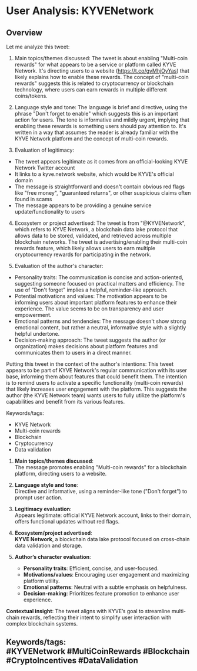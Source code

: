# User Analysis: KYVENetwork

## Overview

<think>
Let me analyze this tweet:

1. Main topics/themes discussed:
The tweet is about enabling "Multi-coin rewards" for what appears to be a service or platform called KYVE Network. It's directing users to a website (https://t.co/gvMhjOyYas) that likely explains how to enable these rewards. The concept of "multi-coin rewards" suggests this is related to cryptocurrency or blockchain technology, where users can earn rewards in multiple different coins/tokens.

2. Language style and tone:
The language is brief and directive, using the phrase "Don't forget to enable" which suggests this is an important action for users. The tone is informative and mildly urgent, implying that enabling these rewards is something users should pay attention to. It's written in a way that assumes the reader is already familiar with the KYVE Network platform and the concept of multi-coin rewards.

3. Evaluation of legitimacy:
- The tweet appears legitimate as it comes from an official-looking KYVE Network Twitter account
- It links to a kyve.network website, which would be KYVE's official domain
- The message is straightforward and doesn't contain obvious red flags like "free money", "guaranteed returns", or other suspicious claims often found in scams
- The message appears to be providing a genuine service update/functionality to users

4. Ecosystem or project advertised:
The tweet is from "@KYVENetwork", which refers to KYVE Network, a blockchain data lake protocol that allows data to be stored, validated, and retrieved across multiple blockchain networks. The tweet is advertising/enabling their multi-coin rewards feature, which likely allows users to earn multiple cryptocurrency rewards for participating in the network.

5. Evaluation of the author's character:
- Personality traits: The communication is concise and action-oriented, suggesting someone focused on practical matters and efficiency. The use of "Don't forget" implies a helpful, reminder-like approach.
- Potential motivations and values: The motivation appears to be informing users about important platform features to enhance their experience. The value seems to be on transparency and user empowerment.
- Emotional patterns and tendencies: The message doesn't show strong emotional content, but rather a neutral, informative style with a slightly helpful undertone.
- Decision-making approach: The tweet suggests the author (or organization) makes decisions about platform features and communicates them to users in a direct manner.

Putting this tweet in the context of the author's intentions:
This tweet appears to be part of KYVE Network's regular communication with its user base, informing them about features that could benefit them. The intention is to remind users to activate a specific functionality (multi-coin rewards) that likely increases user engagement with the platform. This suggests the author (the KYVE Network team) wants users to fully utilize the platform's capabilities and benefit from its various features.

Keywords/tags:
- KYVE Network
- Multi-coin rewards
- Blockchain
- Cryptocurrency
- Data validation
</think>

1. **Main topics/themes discussed**:  
   The message promotes enabling "Multi-coin rewards" for a blockchain platform, directing users to a website.  

2. **Language style and tone**:  
   Directive and informative, using a reminder-like tone ("Don't forget") to prompt user action.  

3. **Legitimacy evaluation**:  
   Appears legitimate: official KYVE Network account, links to their domain, offers functional updates without red flags.  

4. **Ecosystem/project advertised**:  
   **KYVE Network**, a blockchain data lake protocol focused on cross-chain data validation and storage.  

5. **Author’s character evaluation**:  
   - **Personality traits**: Efficient, concise, and user-focused.  
   - **Motivations/values**: Encouraging user engagement and maximizing platform utility.  
   - **Emotional patterns**: Neutral with a subtle emphasis on helpfulness.  
   - **Decision-making**: Prioritizes feature promotion to enhance user experience.  

**Contextual insight**: The tweet aligns with KYVE’s goal to streamline multi-chain rewards, reflecting their intent to simplify user interaction with complex blockchain systems.  

**Keywords/tags**:  
#KYVENetwork #MultiCoinRewards #Blockchain #CryptoIncentives #DataValidation
---
